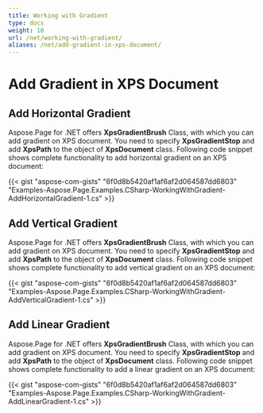 ```yaml
---
title: Working with Gradient
type: docs
weight: 10
url: /net/working-with-gradient/
aliases: /net/add-gradient-in-xps-document/
---
```


# **Add Gradient in XPS Document**

## **Add Horizontal Gradient**
Aspose.Page for .NET offers **XpsGradientBrush** Class, with which you can add gradient on XPS document. You need to specify **XpsGradientStop** and add **XpsPath** to the object of **XpsDocument** class. Following code snippet shows complete functionality to add horizontal gradient on an XPS document:



{{< gist "aspose-com-gists" "6f0d8b5420af1af6af2d064587dd6803" "Examples-Aspose.Page.Examples.CSharp-WorkingWithGradient-AddHorizontalGradient-1.cs" >}}
## **Add Vertical Gradient**
Aspose.Page for .NET offers **XpsGradientBrush** Class, with which you can add gradient on XPS document. You need to specify **XpsGradientStop** and add **XpsPath** to the object of **XpsDocument** class. Following code snippet shows complete functionality to add vertical gradient on an XPS document:



{{< gist "aspose-com-gists" "6f0d8b5420af1af6af2d064587dd6803" "Examples-Aspose.Page.Examples.CSharp-WorkingWithGradient-AddVerticalGradient-1.cs" >}}
## **Add Linear Gradient**
Aspose.Page for .NET offers **XpsGradientBrush** Class, with which you can add gradient on XPS document. You need to specify **XpsGradientStop** and add **XpsPath** to the object of **XpsDocument** class. Following code snippet shows complete functionality to add a linear gradient on an XPS document:

{{< gist "aspose-com-gists" "6f0d8b5420af1af6af2d064587dd6803" "Examples-Aspose.Page.Examples.CSharp-WorkingWithGradient-AddLinearGradient-1.cs" >}}

